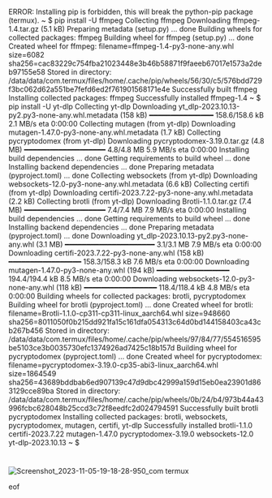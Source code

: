 ERROR: Installing pip is forbidden, this will break the python-pip package (termux).
~ $ pip install -U ffmpeg
Collecting ffmpeg
  Downloading ffmpeg-1.4.tar.gz (5.1 kB)
  Preparing metadata (setup.py) ... done
Building wheels for collected packages: ffmpeg
  Building wheel for ffmpeg (setup.py) ... done
  Created wheel for ffmpeg: filename=ffmpeg-1.4-py3-none-any.whl size=6082 sha256=cac83229c754fba21023448e3b46b58871f9faeeb67017e1573a2deb97155e58
  Stored in directory: /data/data/com.termux/files/home/.cache/pip/wheels/56/30/c5/576bdd729f3bc062d62a551be7fefd6ed2f761901568171e4e
Successfully built ffmpeg
Installing collected packages: ffmpeg
Successfully installed ffmpeg-1.4
~ $ pip install -U yt-dlp
Collecting yt-dlp
  Downloading yt_dlp-2023.10.13-py2.py3-none-any.whl.metadata (158 kB)
     ━━━━━━━━━━━━━━━ 158.6/158.6 kB 2.1 MB/s eta 0:00:00
Collecting mutagen (from yt-dlp)
  Downloading mutagen-1.47.0-py3-none-any.whl.metadata (1.7 kB)
Collecting pycryptodomex (from yt-dlp)
  Downloading pycryptodomex-3.19.0.tar.gz (4.8 MB)
     ━━━━━━━━━━━━━━━━━━━ 4.8/4.8 MB 5.9 MB/s eta 0:00:00
  Installing build dependencies ... done
  Getting requirements to build wheel ... done
  Installing backend dependencies ... done
  Preparing metadata (pyproject.toml) ... done
Collecting websockets (from yt-dlp)
  Downloading websockets-12.0-py3-none-any.whl.metadata (6.6 kB)
Collecting certifi (from yt-dlp)
  Downloading certifi-2023.7.22-py3-none-any.whl.metadata (2.2 kB)
Collecting brotli (from yt-dlp)
  Downloading Brotli-1.1.0.tar.gz (7.4 MB)
     ━━━━━━━━━━━━━━━━━━━ 7.4/7.4 MB 7.9 MB/s eta 0:00:00
  Installing build dependencies ... done
  Getting requirements to build wheel ... done
  Installing backend dependencies ... done
  Preparing metadata (pyproject.toml) ... done
Downloading yt_dlp-2023.10.13-py2.py3-none-any.whl (3.1 MB)
   ━━━━━━━━━━━━━━━━━━━━━ 3.1/3.1 MB 7.9 MB/s eta 0:00:00
Downloading certifi-2023.7.22-py3-none-any.whl (158 kB)
   ━━━━━━━━━━━━━━━━━ 158.3/158.3 kB 7.6 MB/s eta 0:00:00
Downloading mutagen-1.47.0-py3-none-any.whl (194 kB)
   ━━━━━━━━━━━━━━━━━ 194.4/194.4 kB 8.5 MB/s eta 0:00:00
Downloading websockets-12.0-py3-none-any.whl (118 kB)
   ━━━━━━━━━━━━━━━━━ 118.4/118.4 kB 4.8 MB/s eta 0:00:00
Building wheels for collected packages: brotli, pycryptodomex
  Building wheel for brotli (pyproject.toml) ... done
  Created wheel for brotli: filename=Brotli-1.1.0-cp311-cp311-linux_aarch64.whl size=948660 sha256=8011050f0b215dd921fa15c161dfa054313c64d0bd144158403ca43cb267b456
  Stored in directory: /data/data/com.termux/files/home/.cache/pip/wheels/97/84/77/554516595be5103ce3b0035730efc1374926ad7425c18b157d
  Building wheel for pycryptodomex (pyproject.toml) ... done
  Created wheel for pycryptodomex: filename=pycryptodomex-3.19.0-cp35-abi3-linux_aarch64.whl size=1864549 sha256=43689bddbab6ed907139c47d9dbc42999a159d15eb0ea23901d863129cce89ba
  Stored in directory: /data/data/com.termux/files/home/.cache/pip/wheels/0b/24/b4/973b44a43996fcbc628048b25ccd3c72f8eedfc2d024794591
Successfully built brotli pycryptodomex
Installing collected packages: brotli, websockets, pycryptodomex, mutagen, certifi, yt-dlp
Successfully installed brotli-1.1.0 certifi-2023.7.22 mutagen-1.47.0 pycryptodomex-3.19.0 websockets-12.0 yt-dlp-2023.10.13
~ $

#
#

![Screenshot_2023-11-05-19-18-28-950_com termux](https://github.com/username-is-not/-me/assets/80984663/e7d231c6-2f13-4a35-84c7-3794c2defb77)

eof
